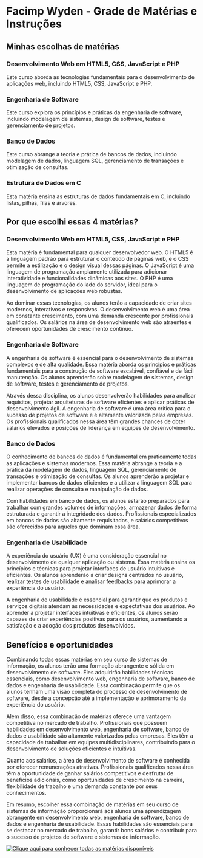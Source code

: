 # Facimp Wyden - Grade de Matérias e Instruções

## Minhas escolhas de matérias

### Desenvolvimento Web em HTML5, CSS, JavaScript e PHP
Este curso aborda as tecnologias fundamentais para o desenvolvimento de aplicações web, incluindo HTML5, CSS, JavaScript e PHP.

### Engenharia de Software
Este curso explora os princípios e práticas da engenharia de software, incluindo modelagem de sistemas, design de software, testes e gerenciamento de projetos.

### Banco de Dados
Este curso abrange a teoria e prática de bancos de dados, incluindo modelagem de dados, linguagem SQL, gerenciamento de transações e otimização de consultas.

### Estrutura de Dados em C
Esta matéria ensina as estruturas de dados fundamentais em C, incluindo listas, pilhas, filas e árvores.

## Por que escolhi essas 4 matérias?

### Desenvolvimento Web em HTML5, CSS, JavaScript e PHP
Esta matéria é fundamental para qualquer desenvolvedor web. O HTML5 é a linguagem padrão para estruturar o conteúdo de páginas web, e o CSS permite a estilização e o design visual dessas páginas. O JavaScript é uma linguagem de programação amplamente utilizada para adicionar interatividade e funcionalidades dinâmicas aos sites. O PHP é uma linguagem de programação do lado do servidor, ideal para o desenvolvimento de aplicações web robustas.

Ao dominar essas tecnologias, os alunos terão a capacidade de criar sites modernos, interativos e responsivos. O desenvolvimento web é uma área em constante crescimento, com uma demanda crescente por profissionais qualificados. Os salários na área de desenvolvimento web são atraentes e oferecem oportunidades de crescimento contínuo.

### Engenharia de Software
A engenharia de software é essencial para o desenvolvimento de sistemas complexos e de alta qualidade. Essa matéria aborda os princípios e práticas fundamentais para a construção de software escalável, confiável e de fácil manutenção. Os alunos aprenderão sobre modelagem de sistemas, design de software, testes e gerenciamento de projetos.

Através dessa disciplina, os alunos desenvolverão habilidades para analisar requisitos, projetar arquiteturas de software eficientes e aplicar práticas de desenvolvimento ágil. A engenharia de software é uma área crítica para o sucesso de projetos de software e é altamente valorizada pelas empresas. Os profissionais qualificados nessa área têm grandes chances de obter salários elevados e posições de liderança em equipes de desenvolvimento.

### Banco de Dados
O conhecimento de bancos de dados é fundamental em praticamente todas as aplicações e sistemas modernos. Essa matéria abrange a teoria e a prática da modelagem de dados, linguagem SQL, gerenciamento de transações e otimização de consultas. Os alunos aprenderão a projetar e implementar bancos de dados eficientes e a utilizar a linguagem SQL para realizar operações de consulta e manipulação de dados.

Com habilidades em banco de dados, os alunos estarão preparados para trabalhar com grandes volumes de informações, armazenar dados de forma estruturada e garantir a integridade dos dados. Profissionais especializados em bancos de dados são altamente requisitados, e salários competitivos são oferecidos para aqueles que dominam essa área.

### Engenharia de Usabilidade
A experiência do usuário (UX) é uma consideração essencial no desenvolvimento de qualquer aplicação ou sistema. Essa matéria ensina os princípios e técnicas para projetar interfaces de usuário intuitivas e eficientes. Os alunos aprenderão a criar designs centrados no usuário, realizar testes de usabilidade e analisar feedbacks para aprimorar a experiência do usuário.

A engenharia de usabilidade é essencial para garantir que os produtos e serviços digitais atendam às necessidades e expectativas dos usuários. Ao aprender a projetar interfaces intuitivas e eficientes, os alunos serão capazes de criar experiências positivas para os usuários, aumentando a satisfação e a adoção dos produtos desenvolvidos.

## Benefícios e oportunidades

Combinando todas essas matérias em seu curso de sistemas de informação, os alunos terão uma formação abrangente e sólida em desenvolvimento de software. Eles adquirirão habilidades técnicas essenciais, como desenvolvimento web, engenharia de software, banco de dados e engenharia de usabilidade. Essa combinação permite que os alunos tenham uma visão completa do processo de desenvolvimento de software, desde a concepção até a implementação e aprimoramento da experiência do usuário.

Além disso, essa combinação de matérias oferece uma vantagem competitiva no mercado de trabalho. Profissionais que possuem habilidades em desenvolvimento web, engenharia de software, banco de dados e usabilidade são altamente valorizados pelas empresas. Eles têm a capacidade de trabalhar em equipes multidisciplinares, contribuindo para o desenvolvimento de soluções eficientes e intuitivas.

Quanto aos salários, a área de desenvolvimento de software é conhecida por oferecer remunerações atrativas. Profissionais qualificados nessa área têm a oportunidade de ganhar salários competitivos e desfrutar de benefícios adicionais, como oportunidades de crescimento na carreira, flexibilidade de trabalho e uma demanda constante por seus conhecimentos.

Em resumo, escolher essa combinação de matérias em seu curso de sistemas de informação proporcionará aos alunos uma aprendizagem abrangente em desenvolvimento web, engenharia de software, banco de dados e engenharia de usabilidade. Essas habilidades são essenciais para se destacar no mercado de trabalho, garantir bons salários e contribuir para o sucesso de projetos de software e sistemas de informação.

[![Clique aqui para conhecer todas as matérias disponíveis](https://github.com/SolarisSy/Facimp-Wyden-Grade-materias-instrucao-e-escolha/blob/main/image/bookLogo.svg)](https://github.com/SolarisSy/Facimp-Wyden-Grade-materias-instrucao-e-escolha/blob/main/Todas%20as%20mat%C3%A9rias.md)
